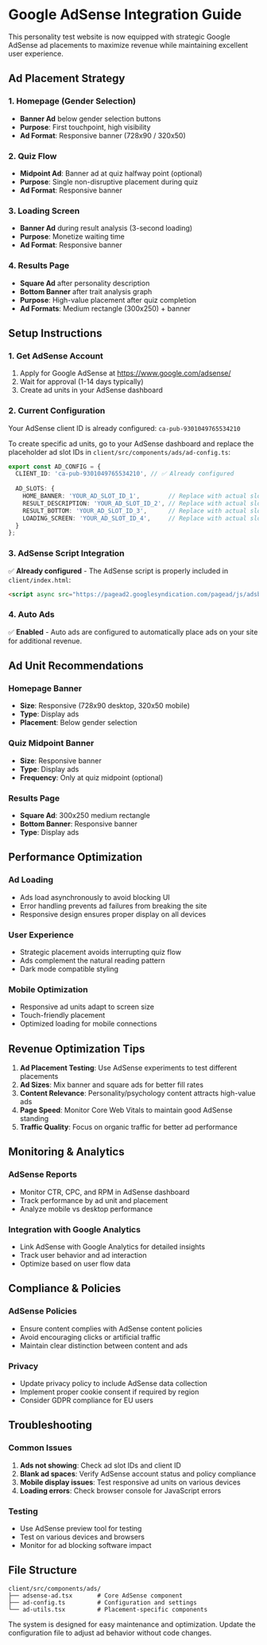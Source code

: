 # Google AdSense Integration Guide

This personality test website is now equipped with strategic Google AdSense ad placements to maximize revenue while maintaining excellent user experience.

## Ad Placement Strategy

### 1. Homepage (Gender Selection)
- **Banner Ad** below gender selection buttons
- **Purpose**: First touchpoint, high visibility
- **Ad Format**: Responsive banner (728x90 / 320x50)

### 2. Quiz Flow
- **Midpoint Ad**: Banner ad at quiz halfway point (optional)
- **Purpose**: Single non-disruptive placement during quiz
- **Ad Format**: Responsive banner

### 3. Loading Screen
- **Banner Ad** during result analysis (3-second loading)
- **Purpose**: Monetize waiting time
- **Ad Format**: Responsive banner

### 4. Results Page
- **Square Ad** after personality description
- **Bottom Banner** after trait analysis graph
- **Purpose**: High-value placement after quiz completion
- **Ad Formats**: Medium rectangle (300x250) + banner

## Setup Instructions

### 1. Get AdSense Account
1. Apply for Google AdSense at https://www.google.com/adsense/
2. Wait for approval (1-14 days typically)
3. Create ad units in your AdSense dashboard

### 2. Current Configuration
Your AdSense client ID is already configured: `ca-pub-9301049765534210`

To create specific ad units, go to your AdSense dashboard and replace the placeholder ad slot IDs in `client/src/components/ads/ad-config.ts`:

```typescript
export const AD_CONFIG = {
  CLIENT_ID: 'ca-pub-9301049765534210', // ✅ Already configured
  
  AD_SLOTS: {
    HOME_BANNER: 'YOUR_AD_SLOT_ID_1',        // Replace with actual slot ID
    RESULT_DESCRIPTION: 'YOUR_AD_SLOT_ID_2', // Replace with actual slot ID  
    RESULT_BOTTOM: 'YOUR_AD_SLOT_ID_3',      // Replace with actual slot ID
    LOADING_SCREEN: 'YOUR_AD_SLOT_ID_4',     // Replace with actual slot ID
  }
};
```

### 3. AdSense Script Integration
✅ **Already configured** - The AdSense script is properly included in `client/index.html`:
```html
<script async src="https://pagead2.googlesyndication.com/pagead/js/adsbygoogle.js?client=ca-pub-9301049765534210" crossorigin="anonymous"></script>
```

### 4. Auto Ads
✅ **Enabled** - Auto ads are configured to automatically place ads on your site for additional revenue.

## Ad Unit Recommendations

### Homepage Banner
- **Size**: Responsive (728x90 desktop, 320x50 mobile)
- **Type**: Display ads
- **Placement**: Below gender selection

### Quiz Midpoint Banner  
- **Size**: Responsive banner
- **Type**: Display ads
- **Frequency**: Only at quiz midpoint (optional)

### Results Page
- **Square Ad**: 300x250 medium rectangle
- **Bottom Banner**: Responsive banner
- **Type**: Display ads

## Performance Optimization

### Ad Loading
- Ads load asynchronously to avoid blocking UI
- Error handling prevents ad failures from breaking the site
- Responsive design ensures proper display on all devices

### User Experience
- Strategic placement avoids interrupting quiz flow
- Ads complement the natural reading pattern
- Dark mode compatible styling

### Mobile Optimization
- Responsive ad units adapt to screen size
- Touch-friendly placement
- Optimized loading for mobile connections

## Revenue Optimization Tips

1. **Ad Placement Testing**: Use AdSense experiments to test different placements
2. **Ad Sizes**: Mix banner and square ads for better fill rates
3. **Content Relevance**: Personality/psychology content attracts high-value ads
4. **Page Speed**: Monitor Core Web Vitals to maintain good AdSense standing
5. **Traffic Quality**: Focus on organic traffic for better ad performance

## Monitoring & Analytics

### AdSense Reports
- Monitor CTR, CPC, and RPM in AdSense dashboard
- Track performance by ad unit and placement
- Analyze mobile vs desktop performance

### Integration with Google Analytics
- Link AdSense with Google Analytics for detailed insights
- Track user behavior and ad interaction
- Optimize based on user flow data

## Compliance & Policies

### AdSense Policies
- Ensure content complies with AdSense content policies
- Avoid encouraging clicks or artificial traffic
- Maintain clear distinction between content and ads

### Privacy
- Update privacy policy to include AdSense data collection
- Implement proper cookie consent if required by region
- Consider GDPR compliance for EU users

## Troubleshooting

### Common Issues
1. **Ads not showing**: Check ad slot IDs and client ID
2. **Blank ad spaces**: Verify AdSense account status and policy compliance
3. **Mobile display issues**: Test responsive ad units on various devices
4. **Loading errors**: Check browser console for JavaScript errors

### Testing
- Use AdSense preview tool for testing
- Test on various devices and browsers
- Monitor for ad blocking software impact

## File Structure

```
client/src/components/ads/
├── adsense-ad.tsx       # Core AdSense component
├── ad-config.ts         # Configuration and settings
└── ad-utils.tsx         # Placement-specific components
```

The system is designed for easy maintenance and optimization. Update the configuration file to adjust ad behavior without code changes.
